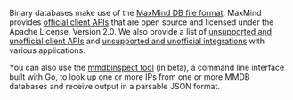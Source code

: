 Binary databases make use of the
[MaxMind DB file format](https://maxmind.github.io/MaxMind-DB/). MaxMind
provides [official client APIs](/geoip/docs/databases/#official-client-apis)
that are open source and licensed under the Apache License, Version 2.0.  We also provide a list of
[unsupported and unofficial client APIs](/geoip/docs/databases/#unofficial-client-apis)
and [unsupported and unofficial integrations](/geoip/docs/databases/#integrations)
with various applications.

You can also use the [mmdbinspect tool](https://github.com/maxmind/mmdbinspect)
(in beta), a command line interface built with Go, to look up one or more IPs
from one or more MMDB databases and receive output in a parsable JSON format.
